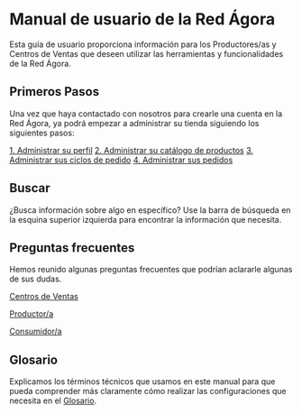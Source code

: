 # Manual de usuario de la Red Ágora

Esta guía de usuario proporciona información para los Productores/as y Centros de Ventas que deseen utilizar las herramientas y funcionalidades de la Red Ágora.

## Primeros Pasos
Una vez que haya contactado con nosotros para crearle una cuenta en la Red Ágora, ya podrá empezar a administrar su tienda siguiendo los siguientes pasos: 

<a href="/your-profile.md" class="button transparent">1. Administrar su perfil</a> 
<a href="/products.md" class="button transparent">2. Administrar su catálogo de productos</a> 
<a href="/order-cycles-for-producers.md" class="button transparent">3. Administrar sus ciclos de pedido</a> 
<a href="/orders.md" class="button transparent">4. Administrar sus pedidos</a> 

## Buscar
¿Busca información sobre algo en específico? Use la barra de búsqueda en la esquina superior izquierda para encontrar la información que necesita.

## Preguntas frecuentes
Hemos reunido algunas preguntas frecuentes que podrían aclararle algunas de sus dudas.

<a href="/hub-faqs.md" class="button transparent">Centros de Ventas</a>

<a href="/producer-faqs.md" class="button transparent">Productor/a</a>

<a href="/costumer-faqs.md" class="button transparent">Consumidor/a</a>

## Glosario
Explicamos los términos técnicos que usamos en este manual para que pueda comprender más claramente cómo realizar las configuraciones que necesita en el [Glosario](GLOSSARY.md).
